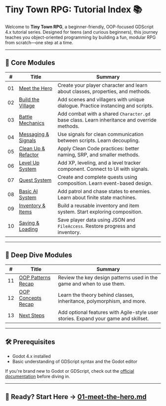 # Tiny Town RPG: Tutorial Index 📚

Welcome to **Tiny Town RPG**, a beginner-friendly, OOP-focused GDScript 4.x tutorial series. Designed for teens (and curious beginners), this journey teaches you object-oriented programming by building a fun, modular RPG from scratch—one step at a time.

---

## 📘 Core Modules

| #   | Title                                                                | Summary                                                                                     |
| --- | -------------------------------------------------------------------- | ------------------------------------------------------------------------------------------- |
| 01  | [Meet the Hero](/tutorial/modules/01-meet-the-hero.md)               | Create your player character and learn about classes, properties, and methods.              |
| 02  | [Build the Village](/tutorial/modules/02-build-the-village.md)       | Add scenes and villagers with unique dialogue. Practice instancing and scripts.             |
| 03  | [Battle Mechanics](/tutorial/modules/03-battle-mechanics.md)         | Add combat with a shared `Character.gd` base class. Learn inheritance and override methods. |
| 04  | [Messaging & Signals](/tutorial/modules/04-messaging-and-signlas.md) | Use signals for clean communication between scripts. Learn decoupling.                      |
| 05  | [Clean Up & Refactor](/tutorial/modules/05-cleandup-and-refactor.md) | Apply Clean Code practices: better naming, SRP, and smaller methods.                        |
| 06  | [Level Up System](/tutorial/modules/06-level-up-system.md)           | Add XP, leveling, and a level tracker component. Connect to UI with signals.                |
| 07  | [Quest System](/tutorial/modules/07-quest-system.md)                 | Create and complete quests using composition. Learn event-based design.                     |
| 08  | [Basic AI System](/tutorial/modules/08-basic-ai.md)                  | Add patrol and chase states to enemies. Learn about finite state machines.                  |
| 09  | [Inventory & Items](/tutorial/modules/09-inventory-system.md)        | Build a reusable inventory and item system. Start exploring composition.                    |
| 10  | [Saving & Loading](/tutorial/modules/10-saving-and-loading.md)       | Save player data using JSON and `FileAccess`. Restore progress and inventory.               |

---

## 🧠 Deep Dive Modules

| #   | Title                                                              | Summary                                                                             |
| --- | ------------------------------------------------------------------ | ----------------------------------------------------------------------------------- |
| 11  | [OOP Patterns Recap](/tutorial/modules/11-oop-concepts-summary.md) | Review the key design patterns used in the game and when to use them.               |
| 12  | [OOP Concepts Recap](/tutorial/modules/12-oop-patterns-summary.md) | Learn the theory behind classes, inheritance, polymorphism, and more.               |
| 13  | [Next Steps](/tutorial/modules/13-next-steps.md)                   | Add optional features with Agile-style user stories. Expand your game and skillset. |

---

## 🛠 Prerequisites

- Godot 4.x installed
- Basic understanding of GDScript syntax and the Godot editor

If you're brand new to Godot or GDScript, check out the [official documentation](https://docs.godotengine.org/en/stable/) before diving in.

---

## 🏁 Ready? Start Here → [01-meet-the-hero.md](01-meet-the-hero.md)
